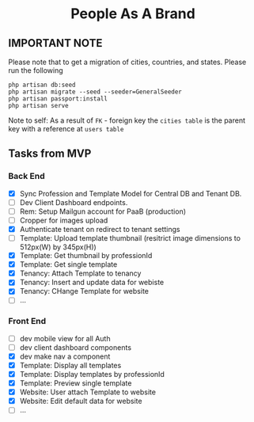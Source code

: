 <h1 align="center">People As A Brand</h1>

## IMPORTANT NOTE
Please note that to get a migration of cities, countries, and states.
Please run the following 
<p>
    <code>php artisan db:seed</code> <br/> 
    <code>php artisan migrate --seed --seeder=GeneralSeeder</code> <br/> 
    <code>php artisan passport:install</code> <br/> 
    <code>php artisan serve</code> <br/> 
</p>
Note to self: As a result of <code>FK</code> - foreign key the <code>cities table</code> is the parent key with a reference at <code>users table</code><br/>

## Tasks from MVP

### Back End

- [x] Sync Profession and Template Model for Central DB and Tenant DB.
- [ ] Dev Client Dashboard endpoints.
- [ ] Rem: Setup Mailgun account for PaaB (production)
- [ ] Cropper for images upload
- [x] Authenticate tenant on redirect to tenant settings
- [ ] Template: Upload template thumbnail (resitrict image dimensions to 512px(W) by 345px(H))
- [x] Template: Get thumbnail by professionId
- [x] Template: Get single template
- [x] Tenancy: Attach Template to tenancy
- [x] Tenancy: Insert and update data for webiste
- [x] Tenancy: CHange Template for website
- [ ] ...

### Front End
- [ ] dev mobile view for all Auth
- [ ] dev client dashboard components
- [x] dev make nav a component
- [x] Template: Display all templates
- [x] Template: Display templates by professionId
- [x] Template: Preview single template
- [x] Website: User attach Template to website
- [x] Website: Edit default data for website
- [ ] ...
